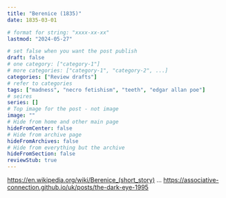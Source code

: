 ```yaml
---
title: "Berenice (1835)"
date: 1835-03-01

# format for string: "xxxx-xx-xx"
lastmod: "2024-05-27"

# set false when you want the post publish
draft: false
# one category: ["category-1"]
# more categories: ["category-1", "category-2", ...]
categories: ["Review drafts"]
# refer to categories
tags: ["madness", "necro fetishism", "teeth", "edgar allan poe"]
# seires
series: []
# Top image for the post - not image
image: ""
# Hide from home and other main page
hideFromCenter: false
# Hide from archive page
hideFromArchives: false
# Hide from everything but the archive
hideFromSection: false
reviewStub: true
---
```

https://en.wikipedia.org/wiki/Berenice_(short_story)
...
https://associative-connection.github.io/uk/posts/the-dark-eye-1995
<!--more-->
